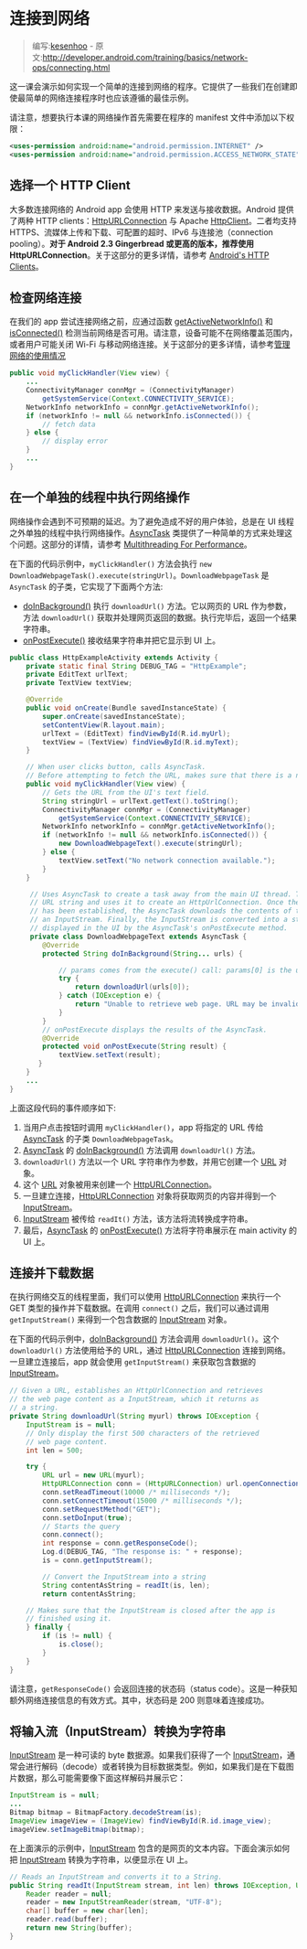 # 连接到网络

> 编写:[kesenhoo](https://github.com/kesenhoo) - 原文:<http://developer.android.com/training/basics/network-ops/connecting.html>

这一课会演示如何实现一个简单的连接到网络的程序。它提供了一些我们在创建即使最简单的网络连接程序时也应该遵循的最佳示例。

请注意，想要执行本课的网络操作首先需要在程序的 manifest 文件中添加以下权限：

```xml
<uses-permission android:name="android.permission.INTERNET" />
<uses-permission android:name="android.permission.ACCESS_NETWORK_STATE" />
```

## 选择一个 HTTP Client

大多数连接网络的 Android app 会使用 HTTP 来发送与接收数据。Android 提供了两种 HTTP clients：[HttpURLConnection](http://developer.android.com/reference/java/net/HttpURLConnection.html) 与 Apache [HttpClient](http://developer.android.com/reference/org/apache/http/client/HttpClient.html)。二者均支持 HTTPS、流媒体上传和下载、可配置的超时、IPv6 与连接池（connection pooling）。**对于 Android 2.3 Gingerbread 或更高的版本，推荐使用 HttpURLConnection**。关于这部分的更多详情，请参考 [Android's HTTP Clients](http://android-developers.blogspot.com/2011/09/androids-http-clients.html)。

## 检查网络连接

在我们的 app 尝试连接网络之前，应通过函数 <a href="http://developer.android.com/reference/android/net/ConnectivityManager.html#getActiveNetworkInfo()">getActiveNetworkInfo()</a> 和 <a href="http://developer.android.com/reference/android/net/NetworkInfo.html#isConnected()">isConnected()</a> 检测当前网络是否可用。请注意，设备可能不在网络覆盖范围内，或者用户可能关闭 Wi-Fi 与移动网络连接。关于这部分的更多详情，请参考[管理网络的使用情况](managing.html)

```java
public void myClickHandler(View view) {
    ...
    ConnectivityManager connMgr = (ConnectivityManager)
        getSystemService(Context.CONNECTIVITY_SERVICE);
    NetworkInfo networkInfo = connMgr.getActiveNetworkInfo();
    if (networkInfo != null && networkInfo.isConnected()) {
        // fetch data
    } else {
        // display error
    }
    ...
}
```

## 在一个单独的线程中执行网络操作

网络操作会遇到不可预期的延迟。为了避免造成不好的用户体验，总是在 UI 线程之外单独的线程中执行网络操作。[AsyncTask](http://developer.android.com/reference/android/os/AsyncTask.html) 类提供了一种简单的方式来处理这个问题。这部分的详情，请参考 [Multithreading For Performance](http://android-developers.blogspot.com/2010/07/multithreading-for-performance.html)。

在下面的代码示例中，`myClickHandler()` 方法会执行 `new DownloadWebpageTask().execute(stringUrl)`。`DownloadWebpageTask` 是 `AsyncTask` 的子类，它实现了下面两个方法:

* [doInBackground()](http://developer.android.com/reference/android/os/AsyncTask.html) 执行 `downloadUrl()` 方法。它以网页的 URL 作为参数，方法 `downloadUrl()` 获取并处理网页返回的数据。执行完毕后，返回一个结果字符串。
* [onPostExecute()](http://developer.android.com/reference/android/os/AsyncTask.html) 接收结果字符串并把它显示到 UI 上。

```java
public class HttpExampleActivity extends Activity {
    private static final String DEBUG_TAG = "HttpExample";
    private EditText urlText;
    private TextView textView;

    @Override
    public void onCreate(Bundle savedInstanceState) {
        super.onCreate(savedInstanceState);
        setContentView(R.layout.main);
        urlText = (EditText) findViewById(R.id.myUrl);
        textView = (TextView) findViewById(R.id.myText);
    }

    // When user clicks button, calls AsyncTask.
    // Before attempting to fetch the URL, makes sure that there is a network connection.
    public void myClickHandler(View view) {
        // Gets the URL from the UI's text field.
        String stringUrl = urlText.getText().toString();
        ConnectivityManager connMgr = (ConnectivityManager)
            getSystemService(Context.CONNECTIVITY_SERVICE);
        NetworkInfo networkInfo = connMgr.getActiveNetworkInfo();
        if (networkInfo != null && networkInfo.isConnected()) {
            new DownloadWebpageText().execute(stringUrl);
        } else {
            textView.setText("No network connection available.");
        }
    }

     // Uses AsyncTask to create a task away from the main UI thread. This task takes a
     // URL string and uses it to create an HttpUrlConnection. Once the connection
     // has been established, the AsyncTask downloads the contents of the webpage as
     // an InputStream. Finally, the InputStream is converted into a string, which is
     // displayed in the UI by the AsyncTask's onPostExecute method.
     private class DownloadWebpageText extends AsyncTask {
        @Override
        protected String doInBackground(String... urls) {

            // params comes from the execute() call: params[0] is the url.
            try {
                return downloadUrl(urls[0]);
            } catch (IOException e) {
                return "Unable to retrieve web page. URL may be invalid.";
            }
        }
        // onPostExecute displays the results of the AsyncTask.
        @Override
        protected void onPostExecute(String result) {
            textView.setText(result);
       }
    }
    ...
}
```

上面这段代码的事件顺序如下:

1. 当用户点击按钮时调用 `myClickHandler()`，app 将指定的 URL 传给 [AsyncTask](http://developer.android.com/reference/android/os/AsyncTask.html) 的子类 `DownloadWebpageTask`。
2. [AsyncTask](http://developer.android.com/reference/android/os/AsyncTask.html) 的 <a href="http://developer.android.com/reference/android/os/AsyncTask.html#doInBackground(Params...)">doInBackground()</a> 方法调用 `downloadUrl()` 方法。
3. `downloadUrl()` 方法以一个 URL 字符串作为参数，并用它创建一个 [URL](http://developer.android.com/reference/java/net/URL.html) 对象。
4. 这个 [URL](http://developer.android.com/reference/java/net/URL.html) 对象被用来创建一个 [HttpURLConnection](http://developer.android.com/reference/java/net/HttpURLConnection.html)。
5. 一旦建立连接，[HttpURLConnection](http://developer.android.com/reference/java/net/HttpURLConnection.html) 对象将获取网页的内容并得到一个 [InputStream](http://developer.android.com/reference/java/io/InputStream.html)。
6. [InputStream](http://developer.android.com/reference/java/io/InputStream.html) 被传给 `readIt()` 方法，该方法将流转换成字符串。
7. 最后，[AsyncTask](http://developer.android.com/reference/android/os/AsyncTask.html) 的 <a href="http://developer.android.com/reference/android/os/AsyncTask.html#onPostExecute(Result)">onPostExecute()</a> 方法将字符串展示在 main activity 的 UI 上。

## 连接并下载数据

在执行网络交互的线程里面，我们可以使用 [HttpURLConnection](http://developer.android.com/reference/java/net/HttpURLConnection.html) 来执行一个 GET 类型的操作并下载数据。在调用 `connect()` 之后，我们可以通过调用 `getInputStream()` 来得到一个包含数据的 [InputStream](http://developer.android.com/reference/java/io/InputStream.html) 对象。

在下面的代码示例中，<a href="http://developer.android.com/reference/android/os/AsyncTask.html#doInBackground(Params...)">doInBackground()</a> 方法会调用 `downloadUrl()`。这个 `downloadUrl()` 方法使用给予的 URL，通过 [HttpURLConnection](http://developer.android.com/reference/java/net/HttpURLConnection.html) 连接到网络。一旦建立连接后，app 就会使用 `getInputStream()` 来获取包含数据的 [InputStream](http://developer.android.com/reference/java/io/InputStream.html)。

```java
// Given a URL, establishes an HttpUrlConnection and retrieves
// the web page content as a InputStream, which it returns as
// a string.
private String downloadUrl(String myurl) throws IOException {
    InputStream is = null;
    // Only display the first 500 characters of the retrieved
    // web page content.
    int len = 500;

    try {
        URL url = new URL(myurl);
        HttpURLConnection conn = (HttpURLConnection) url.openConnection();
        conn.setReadTimeout(10000 /* milliseconds */);
        conn.setConnectTimeout(15000 /* milliseconds */);
        conn.setRequestMethod("GET");
        conn.setDoInput(true);
        // Starts the query
        conn.connect();
        int response = conn.getResponseCode();
        Log.d(DEBUG_TAG, "The response is: " + response);
        is = conn.getInputStream();

        // Convert the InputStream into a string
        String contentAsString = readIt(is, len);
        return contentAsString;

    // Makes sure that the InputStream is closed after the app is
    // finished using it.
    } finally {
        if (is != null) {
            is.close();
        }
    }
}
```

请注意，`getResponseCode()` 会返回连接的状态码（status code）。这是一种获知额外网络连接信息的有效方式。其中，状态码是 200 则意味着连接成功。

## 将输入流（InputStream）转换为字符串

[InputStream](http://developer.android.com/reference/java/io/InputStream.html) 是一种可读的 byte 数据源。如果我们获得了一个 [InputStream](http://developer.android.com/reference/java/io/InputStream.html)，通常会进行解码（decode）或者转换为目标数据类型。例如，如果我们是在下载图片数据，那么可能需要像下面这样解码并展示它：

```java
InputStream is = null;
...
Bitmap bitmap = BitmapFactory.decodeStream(is);
ImageView imageView = (ImageView) findViewById(R.id.image_view);
imageView.setImageBitmap(bitmap);
```

在上面演示的示例中，[InputStream](http://developer.android.com/reference/java/io/InputStream.html) 包含的是网页的文本内容。下面会演示如何把 [InputStream](http://developer.android.com/reference/java/io/InputStream.html) 转换为字符串，以便显示在 UI 上。

```java
// Reads an InputStream and converts it to a String.
public String readIt(InputStream stream, int len) throws IOException, UnsupportedEncodingException {
    Reader reader = null;
    reader = new InputStreamReader(stream, "UTF-8");
    char[] buffer = new char[len];
    reader.read(buffer);
    return new String(buffer);
}
```
